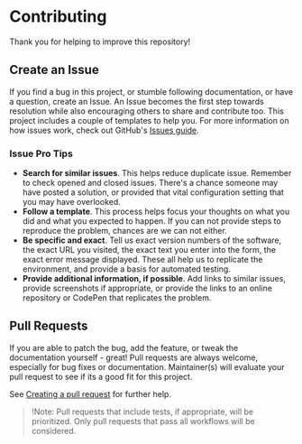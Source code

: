 # Contributing

Thank you for helping to improve this repository!

## Create an Issue

If you find a bug in this project, or stumble following documentation, or have a question, create an Issue.
An Issue becomes the first step towards resolution while also encouraging others to share and contribute too.
This project includes a couple of templates to help you. For more information on how issues work, check out GitHub's [Issues guide](https://docs.github.com/en/issues/tracking-your-work-with-issues/about-issues).

### Issue Pro Tips

- **Search for similar issues**. This helps reduce duplicate issue. Remember to check opened and closed issues. There's a chance someone may have posted a solution, or provided that vital configuration setting that you may have overlooked.
- **Follow a template**. This process helps focus your thoughts on what you did and what you expected to happen. If you can not provide steps to reproduce the problem, chances are we can not either.
- **Be specific and exact**. Tell us exact version numbers of the software, the exact URL you visited, the exact text you enter into the form, the exact error message displayed. These all help us to replicate the environment, and provide a basis for automated testing.
- **Provide additional information, if possible**. Add links to similar issues, provide screenshots if appropriate, or provide the links to an online repository or CodePen that replicates the problem.

## Pull Requests

If you are able to patch the bug, add the feature, or tweak the documentation yourself - great!
Pull requests are always welcome, especially for bug fixes or documentation.
Maintainer(s) will evaluate your pull request to see if its a good fit for this project.

See [Creating a pull request](https://docs.github.com/en/pull-requests/collaborating-with-pull-requests/proposing-changes-to-your-work-with-pull-requests/creating-a-pull-request) for further help.

> !Note:
> Pull requests that include tests, if appropriate, will be prioritized.
> Only pull requests that pass all workflows will be considered.
